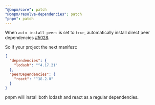 ```yaml
---
"@pnpm/core": patch
"@pnpm/resolve-dependencies": patch
"pnpm": patch
---
```


When `auto-install-peers` is set to `true`, automatically install direct peer dependencies [#5028](https://github.com/pnpm/pnpm/pull/5067).

So if your project the next manifest:

```json
{
  "dependencies": {
    "lodash": "^4.17.21"
  },
  "peerDependencies": {
    "react": "^18.2.0"
  }
}
```

pnpm will install both lodash and react as a regular dependencies.
